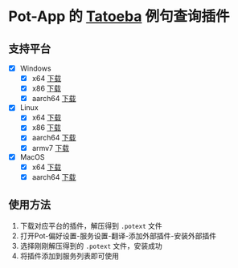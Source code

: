# Pot-App 的 [Tatoeba](https://tatoeba.org/) 例句查询插件

## 支持平台

- [x] Windows
  - [x] x64 [下载](https://gh.pylogmon.com/https://github.com/pot-app/pot-app-translate-plugin-tatoeba/releases/latest/download/x86_64-pc-windows-msvc.zip)
  - [x] x86 [下载](https://gh.pylogmon.com/https://github.com/pot-app/pot-app-translate-plugin-tatoeba/releases/latest/download/i686-pc-windows-msvc.zip)
  - [x] aarch64 [下载](https://gh.pylogmon.com/https://github.com/pot-app/pot-app-translate-plugin-tatoeba/releases/latest/download/aarch64-pc-windows-msvc.zip)
- [x] Linux
  - [x] x64 [下载](https://gh.pylogmon.com/https://github.com/pot-app/pot-app-translate-plugin-tatoeba/releases/latest/download/x86_64-unknown-linux-gnu.zip)
  - [x] x86 [下载](https://gh.pylogmon.com/https://github.com/pot-app/pot-app-translate-plugin-tatoeba/releases/latest/download/i686-unknown-linux-gnu.zip)
  - [x] aarch64 [下载](https://gh.pylogmon.com/https://github.com/pot-app/pot-app-translate-plugin-tatoeba/releases/latest/download/aarch64-unknown-linux-gnu.zip)
  - [x] armv7 [下载](https://gh.pylogmon.com/https://github.com/pot-app/pot-app-translate-plugin-tatoeba/releases/latest/download/armv7-unknown-linux-gnueabihf.zip)
- [x] MacOS
  - [x] x64 [下载](https://gh.pylogmon.com/https://github.com/pot-app/pot-app-translate-plugin-tatoeba/releases/latest/download/x86_64-apple-darwin.zip)
  - [x] aarch64 [下载](https://gh.pylogmon.com/https://github.com/pot-app/pot-app-translate-plugin-tatoeba/releases/latest/download/aarch64-apple-darwin.zip)

## 使用方法

1. 下载对应平台的插件，解压得到 `.potext` 文件
2. 打开Pot-偏好设置-服务设置-翻译-添加外部插件-安装外部插件
3. 选择刚刚解压得到的 `.potext` 文件，安装成功
4. 将插件添加到服务列表即可使用
